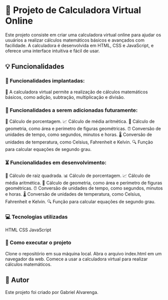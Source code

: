 # 🧮 Projeto de Calculadora Virtual Online
Este projeto consiste em criar uma calculadora virtual online para ajudar os usuários a realizar cálculos matemáticos básicos e avançados com facilidade. A calculadora é desenvolvida em HTML, CSS e JavaScript, e oferece uma interface intuitiva e fácil de usar.

## 💡 Funcionalidades
### 🚀 Funcionalidades implantadas:
🧮 A calculadora virtual permite a realização de cálculos matemáticos básicos, como adição, subtração, multiplicação e divisão.
### 🌟 Funcionalidades a serem adicionadas futuramente:
🔢 Cálculo de porcentagem.
📈 Cálculo de média aritmética.
📐 Cálculo de geometria, como área e perímetro de figuras geométricas.
⏰ Conversão de unidades de tempo, como segundos, minutos e horas.
🌡️ Conversão de unidades de temperatura, como Celsius, Fahrenheit e Kelvin.
🔍 Função para calcular equações de segundo grau.
### ⏳ Funcionalidades em desenvolvimento:
📏 Cálculo de raiz quadrada.
📊 Cálculo de porcentagem.
📈 Cálculo de média aritmética.
📐 Cálculo de geometria, como área e perímetro de figuras geométricas.
⏰ Conversão de unidades de tempo, como segundos, minutos e horas.
🌡️ Conversão de unidades de temperatura, como Celsius, Fahrenheit e Kelvin.
🔍 Função para calcular equações de segundo grau.
### 💻 Tecnologias utilizadas
HTML
CSS
JavaScript
### 🚀 Como executar o projeto
Clone o repositório em sua máquina local.
Abra o arquivo index.html em um navegador da web.
Comece a usar a calculadora virtual para realizar cálculos matemáticos.

## 📝 Autor
Este projeto foi criado por Gabriel Alvarenga.
